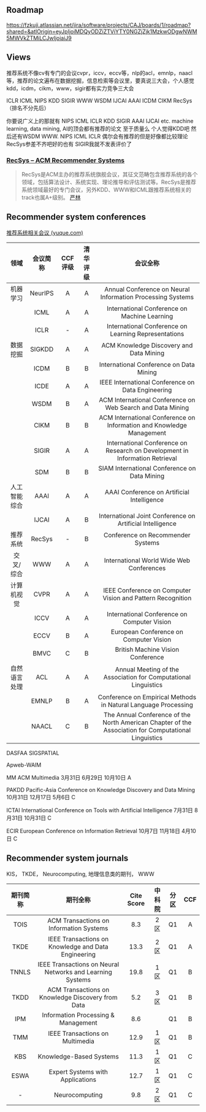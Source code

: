## Roadmap

https://fzkuji.atlassian.net/jira/software/projects/CAJ/boards/1/roadmap?shared=&atlOrigin=eyJpIjoiMDQyODZiZTViYTY0NGZjZjk1MzkwODgwNWM5MWVkZTMiLCJwIjoiaiJ9

## Views

推荐系统不像cv有专门的会议cvpr，iccv，eccv等，nlp的acl，emnlp，naacl等，推荐的论文遍布在数据挖掘，信息检索等会议里，要真说三大会，个人感觉kdd，icdm，cikm，www，sigir都有实力竞争三大会

ICLR ICML NIPS KDD SIGIR WWW WSDM IJCAI AAAI ICDM CIKM RecSys（排名不分先后）

你要说广义上的那就有 NIPS ICML ICLR KDD SIGIR AAAI IJCAI etc. machine learning, data mining, AI的顶会都有推荐的论文
至于质量么 个人觉得KDD吧 然后还有WSDM WWW. NIPS ICML ICLR 偶尔会有推荐的但是好像都比较理论
RecSys参差不齐吧好的也有 SIGIR我就不发表评价了

### [RecSys – ACM Recommender Systems](https://recsys.acm.org/)

> RecSys是ACM主办的推荐系统旗舰会议，其征文范畴包含推荐系统的各个领域，包括算法设计、系统实现、理论推导和评估测试等。RecSys是推荐系统领域最好的专门会议，另外KDD、WWW和ICML跟推荐系统相关的track也属A+级别。
> [严林](https://www.zhihu.com/people/yan.lin)



## Recommender system conferences

[推荐系统相关会议 (yuque.com)](https://www.yuque.com/aspectre/st40w2/grqk86?)

|     领域     | 会议简称 | CCF 评级 | 清华评级 |                                               会议全称                                               |
|:------------:|:--------:|:--------:|:--------:|:----------------------------------------------------------------------------------------------------:|
|   机器学习   | NeurIPS  |    A     |    A     |                      Annual Conference on Neural Information Processing Systems                      |
|              |   ICML   |    A     |    A     |                             International Conference on Machine Learning                             |
|              |   ICLR   |    -     |    A     |                         International Conference on Learning Representations                         |
|   数据挖掘   |  SIGKDD  |    A     |    A     |                               ACM Knowledge Discovery and Data Mining                                |
|              |   ICDM   |    B     |    B     |                               International Conference on Data Mining                                |
|              |   ICDE   |    A     |    A     |                          IEEE International Conference on Data Engineering                           |
|              |   WSDM   |    B     |    A     |                      ACM International Conference on Web Search and Data Mining                      |
|              |   CIKM   |    B     |    B     |                 ACM International Conference on Information and Knowledge Management                 |
|              |  SIGIR   |    A     |    A     |             International Conference on Research on Development in Information Retrieval             |
|              |   SDM    |    B     |    B     |                             SIAM International Conference on Data Mining                             |
| 人工智能综合 |   AAAl   |    A     |    A     |                              AAAI Conference on Artificial Intelligence                              |
|              |  IJCAI   |    A     |    B     |                      International Joint Conference on Artificial Intelligence                       |
|   推荐系统   |  RecSys  |    -     |    B     |                                  Conference on Recommender Systems                                   |
|  交叉/综合   |   WWW    |    A     |    A     |                               International World Wide Web Conferences                               |
|  计算机视觉  |   CVPR   |    A     |    A     |                      IEEE Conference on Computer Vision and Pattern Recognition                      |
|              |   ICCV   |    A     |    A     |                             International Conference on Computer Vision                              |
|              |   ECCV   |    B     |    A     |                                European Conference on Computer Vision                                |
|              |   BMVC   |    C     |    B     |                                  British Machine Vision Conference                                   |
| 自然语言处理 |   ACL    |    A     |    A     |                   Annual Meeting of the Association for Computational Linguistics                    |
|              |  EMNLP   |    B     |    A     |                    Conference on Empirical Methods in Natural Language Processing                    |
|              |  NAACL   |    C     |    B     | The Annual Conference of the North American Chapter of the Association for Computational Linguistics |


DASFAA
SIGSPATIAL

Apweb-WAIM

MM	ACM Multimedia	3月31日	6月29日	10月10日	A

PAKDD	Pacific-Asia Conference on Knowledge Discovery and Data Mining	10月31日	12月17日	5月6日	C

ICTAI	International Conference on Tools with Artificial Intelligence	7月31日	8月31日	10月31日	C

ECIR	European Conference on Information Retrieval	10月7日	11月18日	4月10日	C

## Recommender system journals


KIS， TKDE， Neurocomputing, 地理信息类的期刊， WWW


| 期刊简称 |                         期刊全称                          | Cite Score | 中科院 | 分区 | CCF |
|:--------:|:---------------------------------------------------------:|:----------:|:------:|:----:|:---:|
|   TOIS   |          ACM Transactions on Information Systems          |    8.3     |  2区   |  Q1  |  A  |
|   TKDE   |    IEEE Transactions on Knowledge and Data Engineering    |    13.3    |  2区   |  Q1  |  A  |
|  TNNLS   | IEEE Transactions on Neural Networks and Learning Systems |    19.8    |  1区   |  Q1  |  B  |
|   TKDD   |     ACM Transactions on Knowledge Discovery from Data     |    5.2     |  3区   |  Q1  |  B  |
|   IPM    |            Information Processing & Management            |    8.6     |        |  Q1  |  B  |
|   TMM    |              IEEE Transactions on Multimedia              |    12.9    |  1区   |  Q1  |  B  |
|   KBS    |                  Knowledge-Based Systems                  |    11.3    |  1区   |  Q1  |  C  |
|   ESWA   |             Expert Systems with Applications              |    12.7    |  1区   |  Q1  |  C  |
|    -     |                      Neurocomputing                       |    9.8     |  2区   |  Q1  |  C  |





